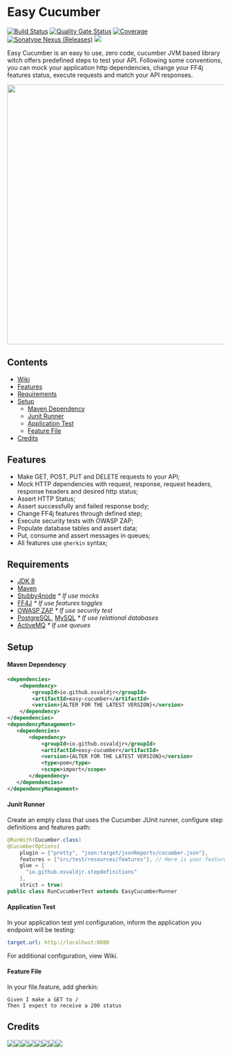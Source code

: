# Easy Cucumber
[![Build Status](https://travis-ci.org/osvaldjr/easy-cucumber.svg?branch=master)](https://travis-ci.org/osvaldjr/easy-cucumber) [![Quality Gate Status](https://sonarcloud.io/api/project_badges/measure?project=io.github.osvaldjr%3Aeasy-cucumber&metric=alert_status)](https://sonarcloud.io/dashboard?id=io.github.osvaldjr%3Aeasy-cucumber) [![Coverage](https://sonarcloud.io/api/project_badges/measure?project=io.github.osvaldjr%3Aeasy-cucumber&metric=coverage)](https://sonarcloud.io/dashboard?id=io.github.osvaldjr%3Aeasy-cucumber) <a href="https://search.maven.org/artifact/io.github.osvaldjr/easy-cucumber"><img alt="Sonatype Nexus (Releases)" src="https://img.shields.io/nexus/r/https/oss.sonatype.org/io.github.osvaldjr/easy-cucumber.svg"></a> <a href="https://github.com/LVCarnevalli/javaclean"><img  src="https://img.shields.io/badge/used%20by-javaclean-green.svg"/></a>

Easy Cucumber is an easy to use, zero code, cucumber JVM based library witch offers predefined steps to test your API. Following some conventions, you can mock your application http dependencies, change your FF4j features status, execute requests and match your API responses.

<p align="center">
    <img src="https://raw.githubusercontent.com/osvaldjr/easy-cucumber/master/diagram_v2.png?raw=true" width="600" align="center">
</p>

## Contents
- [Wiki](https://github.com/osvaldjr/easy-cucumber/wiki)
- [Features](https://github.com/osvaldjr/easy-cucumber#features)
- [Requirements](https://github.com/osvaldjr/easy-cucumber#requirements)
- [Setup](https://github.com/osvaldjr/easy-cucumber#setup)
  - [Maven Dependency](https://github.com/osvaldjr/easy-cucumber#maven-dependency)
  - [Junit Runner](https://github.com/osvaldjr/easy-cucumber#junit-runner)
  - [Application Test](https://github.com/osvaldjr/easy-cucumber#application-test)
  - [Feature File](https://github.com/osvaldjr/easy-cucumber#feature-file)
- [Credits](https://github.com/osvaldjr/easy-cucumber#credits)

## Features
* Make GET, POST, PUT and DELETE requests to your API;
* Mock HTTP dependencies with request, response, request headers, response headers and desired http status;
* Assert HTTP Status;
* Assert successfully and failed response body;
* Change FF4j features through defined step;
* Execute security tests with OWASP ZAP;
* Populate database tables and assert data;
* Put, consume and assert messages in queues;
* All features use `gherkin` syntax;

## Requirements
- [JDK 8](https://www.oracle.com/technetwork/java/javase/downloads/jdk8-downloads-2133151.html)
- [Maven](https://maven.apache.org/)
- [Stubby4node](https://github.com/mrak/stubby4node) _* If use mocks_
- [FF4J](https://github.com/ff4j/ff4j) _* If use features toggles_
- [OWASP ZAP](https://github.com/zaproxy/zaproxy) _* If use security test_
- [PostgreSQL](https://www.postgresql.org/), [MySQL](https://www.mysql.com/) _* If use relational databases_
- [ActiveMQ](https://activemq.apache.org/) _* If use queues_

## Setup
#### Maven Dependency
```xml
<dependencies>
    <dependency>
        <groupId>io.github.osvaldjr</groupId>
        <artifactId>easy-cucumber</artifactId>
        <version>{ALTER FOR THE LATEST VERSION}</version>
    </dependency>
</dependencies>    
<dependencyManagement>
   <dependencies>
       <dependency>
           <groupId>io.github.osvaldjr</groupId>
           <artifactId>easy-cucumber</artifactId>
           <version>{ALTER FOR THE LATEST VERSION}</version>
           <type>pom</type>
           <scope>import</scope>
       </dependency>
   </dependencies>
</dependencyManagement>
```
#### Junit Runner
Create an empty class that uses the Cucumber JUnit runner, configure step definitions and features path:
```java
@RunWith(Cucumber.class)
@CucumberOptions(
    plugin = {"pretty", "json:target/jsonReports/cucumber.json"},
    features = {"src/test/resources/features"}, // Here is your features folder
    glue = {
      "io.github.osvaldjr.stepdefinitions"
    },
    strict = true)
public class RunCucumberTest extends EasyCucumberRunner

```
#### Application Test
In your application test yml configuration, inform the application you endpoint will be testing:
```yaml
target.url: http://localhost:8080
```
For additional configuration, view Wiki.

#### Feature File
In your file.feature, add gherkin:
```gherkin
Given I make a GET to /
Then I expect to receive a 200 status
```

## Credits
[![](https://sourcerer.io/fame/osvaldjr/osvaldjr/quick-starter-cucumber-component-test/images/0)](https://sourcerer.io/fame/osvaldjr/osvaldjr/quick-starter-cucumber-component-test/links/0)[![](https://sourcerer.io/fame/osvaldjr/osvaldjr/quick-starter-cucumber-component-test/images/1)](https://sourcerer.io/fame/osvaldjr/osvaldjr/quick-starter-cucumber-component-test/links/1)[![](https://sourcerer.io/fame/osvaldjr/osvaldjr/quick-starter-cucumber-component-test/images/2)](https://sourcerer.io/fame/osvaldjr/osvaldjr/quick-starter-cucumber-component-test/links/2)[![](https://sourcerer.io/fame/osvaldjr/osvaldjr/quick-starter-cucumber-component-test/images/3)](https://sourcerer.io/fame/osvaldjr/osvaldjr/quick-starter-cucumber-component-test/links/3)[![](https://sourcerer.io/fame/osvaldjr/osvaldjr/quick-starter-cucumber-component-test/images/4)](https://sourcerer.io/fame/osvaldjr/osvaldjr/quick-starter-cucumber-component-test/links/4)[![](https://sourcerer.io/fame/osvaldjr/osvaldjr/quick-starter-cucumber-component-test/images/5)](https://sourcerer.io/fame/osvaldjr/osvaldjr/quick-starter-cucumber-component-test/links/5)[![](https://sourcerer.io/fame/osvaldjr/osvaldjr/quick-starter-cucumber-component-test/images/6)](https://sourcerer.io/fame/osvaldjr/osvaldjr/quick-starter-cucumber-component-test/links/6)[![](https://sourcerer.io/fame/osvaldjr/osvaldjr/quick-starter-cucumber-component-test/images/7)](https://sourcerer.io/fame/osvaldjr/osvaldjr/quick-starter-cucumber-component-test/links/7)
